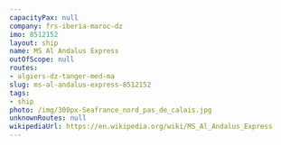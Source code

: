 ```yaml
---
capacityPax: null
company: frs-iberia-maroc-dz
imo: 8512152
layout: ship
name: MS Al Andalus Express
outOfScope: null
routes:
- algiers-dz-tanger-med-ma
slug: ms-al-andalus-express-8512152
tags:
- ship
photo: /img/300px-Seafrance_nord_pas_de_calais.jpg
unknownRoutes: null
wikipediaUrl: https://en.wikipedia.org/wiki/MS_Al_Andalus_Express
---
```

